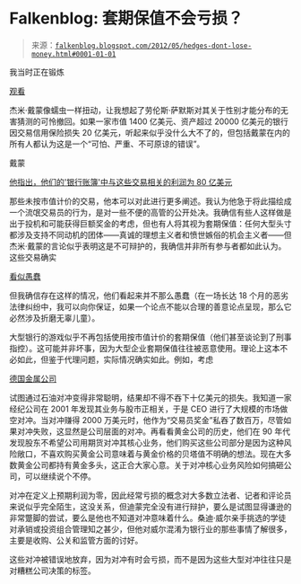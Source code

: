 <!--yml

类别：未分类

日期：2024-05-12 20:29:43

-->

# Falkenblog: 套期保值不会亏损？

> 来源：[`falkenblog.blogspot.com/2012/05/hedges-dont-lose-money.html#0001-01-01`](http://falkenblog.blogspot.com/2012/05/hedges-dont-lose-money.html#0001-01-01)

我当时正在锻炼

[观看](http://www.wnyc.org/articles/wnyc-news/2012/may/13/jp-morgan-ceo-says-he-was-dead-wrong/)

杰米·戴蒙像蠕虫一样扭动，让我想起了劳伦斯·萨默斯对其关于性别才能分布的无害猜测的可怜撤回。如果一家市值 1400 亿美元、资产超过 20000 亿美元的银行因交易信用保险损失 20 亿美元，听起来似乎没什么大不了的，但包括戴蒙在内的所有人都认为这是一个“可怕、严重、不可原谅的错误”。

戴蒙

[他指出，他们的'银行账簿'中与这些交易相关的利润为 80 亿美元](http://blogs.wsj.com/deals/2012/05/13/jamie-dimon-i-was-dead-wrong/?KEYWORDS=JP+morgan)

那些未按市值计价的交易，他本可以对此进行更多阐述。我认为他急于将此描绘成一个流氓交易员的行为，是对一些不便的高管的公开处决。我确信有些人这样做是出于投机和可能获得巨额奖金的考虑，但也有人将其视为套期保值：任何大型头寸都涉及支持不同动机的团体——真诚的理想主义者和愤世嫉俗的机会主义者——但杰米·戴蒙的言论似乎表明这是不可辩护的，我确信并非所有参与者都如此认为。这些交易确实

[看似愚蠢](http://www.quora.com/Trading-finance/How-did-the-London-Whale-lose-JPMorgan-over-2-billion)

但我确信存在这样的情况，他们看起来并不那么愚蠢（在一场长达 18 个月的恶劣法律纠纷中，我可以向你保证，如果一个论点不能以合理的善意论点呈现，那么它必然涉及折磨无辜儿童）。

大型银行的游戏似乎不再包括使用按市值计价的套期保值（他们甚至谈论到了刑事指控）。这可能并非坏事，因为大型企业套期保值往往被恶意使用。理论上这本不必如此，但鉴于代理问题，实际情况确实如此。例如，考虑

[德国金属公司](http://www.youtube.com/watch?v=bBuF4RGJKDk)

试图通过石油对冲变得非常聪明，结果却不得不吞下十亿美元的损失。我知道一家经纪公司在 2001 年发现其业务与股市正相关，于是 CEO 进行了大规模的市场做空对冲。当对冲赚得 2000 万美元时，他作为“交易员奖金”私吞了数百万，尽管如果对冲失败，这显然是公司层面的对冲。再看看黄金公司的历史，他们在 90 年代发现股东不希望公司用期货对冲其核心业务，他们购买这些公司部分是因为这种风险敞口，不喜欢购买黄金公司意味着与黄金价格的贝塔值不明确的想法。现在大多数黄金公司都持有黄金多头，这正合大家心意。关于对冲核心业务风险如何搞砸公司，可以继续说个不停。

对冲在定义上预期利润为零，因此经常亏损的概念对大多数立法者、记者和评论员来说似乎完全陌生，这没关系，但迪蒙完全没有进行辩护，要么是试图显得谦逊的非常蹩脚的尝试，要么是他也不知道对冲意味着什么。桑迪·威尔亲手挑选的学徒对承销或投资组合管理知之甚少，但他对威尔混淆为银行业的那些事情了解很多，主要是收购、公关和监管方面的讨好。

这些对冲被错误地放弃，因为对冲有时会亏损，而不是因为这些大型对冲往往只是对糟糕公司决策的标签。
